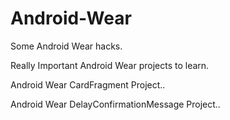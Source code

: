 # Android-Wear
Some Android Wear hacks.

Really Important Android Wear projects to learn.

Android Wear CardFragment Project..

Android Wear DelayConfirmationMessage Project..
